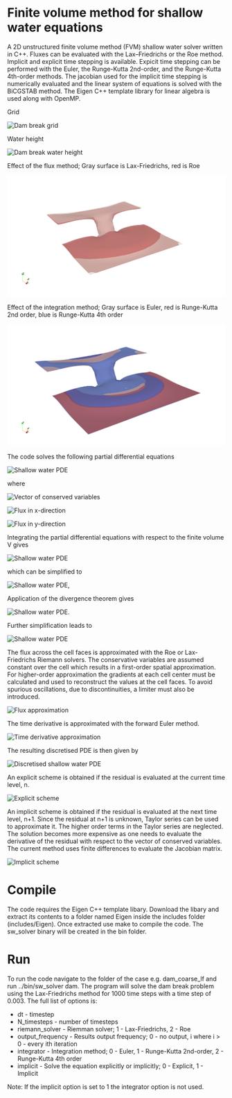 # Finite volume method for shallow water equations

A 2D unstructured finite volume method (FVM) shallow water solver written in C++. Fluxes can be evaluated with the Lax–Friedrichs or the Roe method. Implicit and explicit time stepping is available. Expicit time stepping can be performed with the Euler, the Runge-Kutta 2nd-order, and the Runge-Kutta 4th-order methods. The jacobian used for the implicit time stepping is numerically evaluated and the linear system of equations is solved with the BiCGSTAB method. The Eigen C++ template library for linear algebra is used along with OpenMP. 

Grid

![Dam break grid](https://github.com/KBoychev/fvm_shallow_water/blob/master/dam_break_grid.png "Grid")

Water height

![Dam break water height](https://github.com/KBoychev/fvm_shallow_water/blob/master/dam_break.png "Water height")

Effect of the flux method; Gray surface is Lax-Friedrichs, red is Roe

![Dam break flux method](https://github.com/KBoychev/fvm_shallow_water/blob/master/dam_break_flux_methods.png "Flux method")

Effect of the integration method; Gray surface is Euler, red is Runge-Kutta 2nd order, blue is Runge-Kutta 4th order

![Dam break integration method](https://github.com/KBoychev/fvm_shallow_water/blob/master/dam_break_integration_methods.png "Integration method")

The code solves the following partial differential equations

![Shallow water PDE](https://render.githubusercontent.com/render/math?math=\frac{\partial%20Q}{\partial%20t}%20%2B%20\frac{\partial%20F_{x}}{\partial%20x}%20%2B%20\frac{\partial%20F_{y}}{\partial%20y}=0 "Shallow water PDE")

where

![Vector of conserved variables](https://render.githubusercontent.com/render/math?math=Q=[h,hu,hv]^T "Vector of conserved variables")

![Flux in x-direction](https://render.githubusercontent.com/render/math?math=F_{x}=[hu,hu^2%2B\frac{1}{2}gh^2,huv]^T "Flux in x-direction")

![Flux in y-direction](https://render.githubusercontent.com/render/math?math=F_{y}=[hv,hvu,hv^2%2B\frac{1}{2}gh^2]^T "Flux in y-direction")

Integrating the partial differential equations with respect to the finite volume V gives

![Shallow water PDE](https://render.githubusercontent.com/render/math?math=\frac{d}{dt}\int_{V}\mathbf{Q}dV%2B\int_{V}\frac{\partial%20F_{x}}{\partial%20x}%2B\frac{\partial%20F_{y}}{\partial%20y}dV=0)

which can be simplified to

![Shallow water PDE](https://render.githubusercontent.com/render/math?math=\frac{d}{dt}\int_{V}\mathbf{Q}dV%2B\int_{V}\nabla\cdot\mathbf{F}dV=0),

Application of the divergence theorem gives

![Shallow water PDE](https://render.githubusercontent.com/render/math?math=\frac{d}{dt}\int_{V}\mathbf{Q}dV%2B\int_{S}\mathbf{F}\cdot\mathbf{n}dS=0).

Further simplification leads to 

![Shallow water PDE](https://render.githubusercontent.com/render/math?math=\frac{d}{dt}\int_{V}\mathbf{Q}dV=-\mathbf{R}=-\int_{S}\mathbf{F}\cdot\mathbf{n}dS)

The flux across the cell faces is approximated with the Roe or Lax-Friedrichs Riemann solvers. The conservative variables are assumed constant over the cell which results in a first-order spatial approximation. For higher-order approximation the gradients at each cell center must be calculated and used to reconstruct the values at the cell faces. To avoid spurious oscillations, due to discontinuities, a limiter must also be introduced.

![Flux approximation](https://render.githubusercontent.com/render/math?math=\int_{S}\mathbf{F}\cdot\mathbf{n}dS\approx%20F_{1}(\mathbf{Q},\mathbf{Q}_{1},\mathbf{n}_{1})S_{1}%2BF_{2}(\mathbf{Q},\mathbf{Q}_{2},\mathbf{n}_{2})S_{2}%2BF_{3}(\mathbf{Q},\mathbf{Q}_{3},\mathbf{n}_{3})S_{3})

The time derivative is approximated with the forward Euler method. 

![Time derivative approximation](https://render.githubusercontent.com/render/math?math=\frac{d}{dt}\int_{V}\mathbf{Q}dV\approx%20\frac{\mathbf{Q}^{n%2b1}-\mathbf{Q}^{n}}{\Delta%20t}V)

The resulting discretised PDE is then given by

![Discretised shallow water PDE](https://render.githubusercontent.com/render/math?math=\frac{\mathbf{Q}^{n%2b1}-\mathbf{Q}^{n}}{\Delta%20t}=\mathbf{R}(\mathbf{Q})=-\frac{1}{V}\left(F_{1}(\mathbf{Q},\mathbf{Q}_{1},\mathbf{n}_{1})S_{1}%2BF_{2}(\mathbf{Q},\mathbf{Q}_{2},\mathbf{n}_{2})S_{2}%2BF_{3}(\mathbf{Q},\mathbf{Q}_{3},\mathbf{n}_{3})S_{3}\right))

An explicit scheme is obtained if the residual is evaluated at the current time level, n.

![Explicit scheme](https://render.githubusercontent.com/render/math?math=\mathbf{Q}^{n%2B1}=\mathbf{Q}^{n}%2B\Delta%20t%20\mathbf{R}(\mathbf{Q}^{n}))

An implicit scheme is obtained if the residual is evaluated at the next time level, n+1. Since the residual at n+1 is unknown, Taylor series can be used to approximate it. The higher order terms in the Taylor series are neglected. The solution becomes more expensive as one needs to evaluate the derivative of the residual with respect to the vector of conserved variables. The current method uses finite differences to evaluate the Jacobian matrix. 

![Implicit scheme](https://render.githubusercontent.com/render/math?math=\left(\frac{1}{\Delta%20t}\mathbf{I}%2B\frac{\partial\mathbf{R}}{\partial\mathbf{Q}}\right)\Delta\mathbf{Q}=-\mathbf{R}(\mathbf{Q}^{n}))

# Compile

The code requires the Eigen C++ template libary. Download the libary and extract its contents to a folder named Eigen inside the includes folder (includes/Eigen). Once extracted use make to compile the code. The sw_solver binary will be created in the bin folder. 

# Run

To run the code navigate to the folder of the case e.g. dam_coarse_lf and run ../bin/sw_solver dam. The program will solve the dam break problem using the Lax-Friedrichs method for 1000 time steps with a time step of 0.003. The full list of options is:

* dt - timestep
* N_timesteps - number of timesteps
* riemann_solver - Riemman solver; 1 - Lax-Friedrichs, 2 - Roe
* output_frequency - Results output frequency; 0 - no output, i where i > 0 - every ith iteration 
* integrator - Integration method; 0 - Euler, 1 - Runge-Kutta 2nd-order, 2 - Runge-Kutta 4th order
* implicit - Solve the equation explicitly or implicitly; 0 - Explicit, 1 - Implicit 

Note: If the implicit option is set to 1 the integrator option is not used. 
